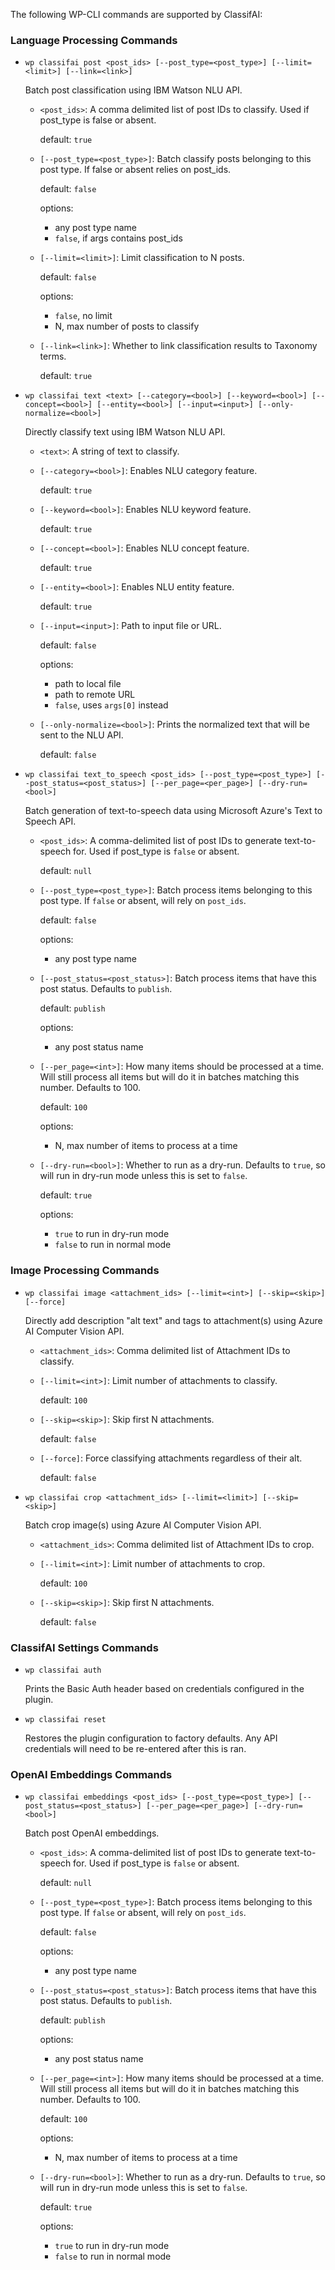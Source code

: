 The following WP-CLI commands are supported by ClassifAI:

### Language Processing Commands

* `wp classifai post <post_ids> [--post_type=<post_type>] [--limit=<limit>] [--link=<link>]`

  Batch post classification using IBM Watson NLU API.

  * `<post_ids>`: A comma delimited list of post IDs to classify. Used if post_type is false or absent.

    default: `true`

  * `[--post_type=<post_type>]`: Batch classify posts belonging to this post type. If false or absent relies on post_ids.

    default: `false`

    options:

    - any post type name
    - `false`, if args contains post_ids

  * `[--limit=<limit>]`: Limit classification to N posts.

    default: `false`

    options:

    - `false`, no limit
    - N, max number of posts to classify

  * `[--link=<link>]`: Whether to link classification results to Taxonomy terms.

    default: `true`

* `wp classifai text <text> [--category=<bool>] [--keyword=<bool>] [--concept=<bool>] [--entity=<bool>] [--input=<input>] [--only-normalize=<bool>]`

  Directly classify text using IBM Watson NLU API.

  * `<text>`: A string of text to classify.

  * `[--category=<bool>]`: Enables NLU category feature.

    default: `true`

  * `[--keyword=<bool>]`: Enables NLU keyword feature.

    default: `true`

  * `[--concept=<bool>]`: Enables NLU concept feature.

    default: `true`

  * `[--entity=<bool>]`: Enables NLU entity feature.

    default: `true`

  * `[--input=<input>]`: Path to input file or URL.

    default: `false`

    options:

    - path to local file
    - path to remote URL
    - `false`, uses `args[0]` instead

  * `[--only-normalize=<bool>]`: Prints the normalized text that will be sent to the NLU API.

    default: `false`

* `wp classifai text_to_speech <post_ids> [--post_type=<post_type>] [--post_status=<post_status>] [--per_page=<per_page>] [--dry-run=<bool>]`

  Batch generation of text-to-speech data using Microsoft Azure's Text to Speech API.

  * `<post_ids>`: A comma-delimited list of post IDs to generate text-to-speech for. Used if post_type is `false` or absent.

    default: `null`

  * `[--post_type=<post_type>]`: Batch process items belonging to this post type. If `false` or absent, will rely on `post_ids`.

    default: `false`

    options:

    * any post type name

  * `[--post_status=<post_status>]`: Batch process items that have this post status. Defaults to `publish`.

    default: `publish`

    options:

    * any post status name

  * `[--per_page=<int>]`: How many items should be processed at a time. Will still process all items but will do it in batches matching this number. Defaults to 100.

    default: `100`

    options:

    * N, max number of items to process at a time

  * `[--dry-run=<bool>]`: Whether to run as a dry-run. Defaults to `true`, so will run in dry-run mode unless this is set to `false`.

    default: `true`

    options:

    * `true` to run in dry-run mode
    * `false` to run in normal mode

### Image Processing Commands

* `wp classifai image <attachment_ids> [--limit=<int>] [--skip=<skip>] [--force]`

  Directly add description "alt text" and tags to attachment(s) using Azure AI Computer Vision API.

  * `<attachment_ids>`: Comma delimited list of Attachment IDs to classify.

  * `[--limit=<int>]`: Limit number of attachments to classify.

    default: `100`

  * `[--skip=<skip>]`: Skip first N attachments.

    default: `false`

  * `[--force]`: Force classifying attachments regardless of their alt.

    default: `false`

* `wp classifai crop <attachment_ids> [--limit=<limit>] [--skip=<skip>]`

  Batch crop image(s) using Azure AI Computer Vision API.

  * `<attachment_ids>`: Comma delimited list of Attachment IDs to crop.

  * `[--limit=<int>]`: Limit number of attachments to crop.

	default: `100`

  * `[--skip=<skip>]`: Skip first N attachments.

	default: `false`

### ClassifAI Settings Commands

* `wp classifai auth`

  Prints the Basic Auth header based on credentials configured in the plugin.

* `wp classifai reset`

  Restores the plugin configuration to factory defaults. Any API credentials will need to be re-entered after this is ran.

### OpenAI Embeddings Commands

* `wp classifai embeddings <post_ids> [--post_type=<post_type>] [--post_status=<post_status>] [--per_page=<per_page>] [--dry-run=<bool>]`

  Batch post OpenAI embeddings.

  * `<post_ids>`: A comma-delimited list of post IDs to generate text-to-speech for. Used if post_type is `false` or absent.

    default: `null`

  * `[--post_type=<post_type>]`: Batch process items belonging to this post type. If `false` or absent, will rely on `post_ids`.

    default: `false`

    options:

    * any post type name

  * `[--post_status=<post_status>]`: Batch process items that have this post status. Defaults to `publish`.

    default: `publish`

    options:

    * any post status name

  * `[--per_page=<int>]`: How many items should be processed at a time. Will still process all items but will do it in batches matching this number. Defaults to 100.

    default: `100`

    options:

    * N, max number of items to process at a time

  * `[--dry-run=<bool>]`: Whether to run as a dry-run. Defaults to `true`, so will run in dry-run mode unless this is set to `false`.

    default: `true`

    options:

    * `true` to run in dry-run mode
    * `false` to run in normal mode
